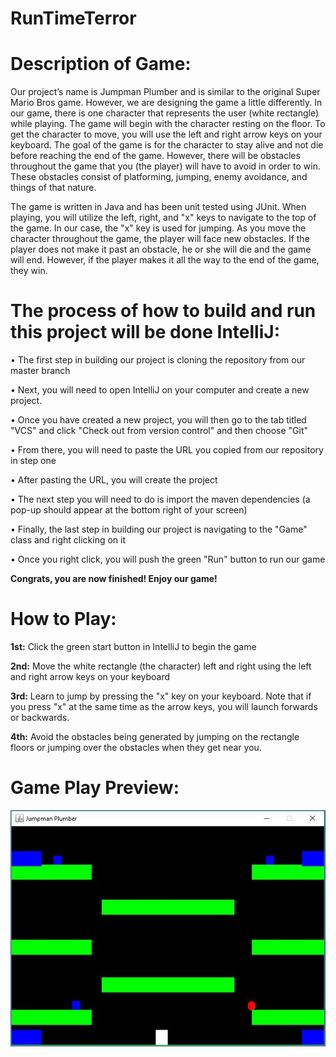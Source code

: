# RunTimeTerror

<h1> Description of Game: </h1>
Our project’s name is Jumpman Plumber and is similar to the original Super Mario Bros game. However, we are designing the game a little differently. In our game, there is one character that represents the user (white rectangle) while playing. The game will begin with the character resting on the floor. To get the character to move, you will use the left and right arrow keys on your keyboard. The goal of the game is for the character to stay alive and not die before reaching the end of the game. However, there will be obstacles throughout the game that you (the player) will have to avoid in order to win. These obstacles consist of platforming, jumping, enemy avoidance, and things of that nature. 

The game is written in Java and has been unit tested using JUnit. When playing, you will utilize the left, right, and "x" keys to navigate to the top of the game. In our case, the "x" key is used for jumping. As you move the character throughout the game, the player will face new obstacles. If the player does not make it past an obstacle, he or she will die and the game will end. However, if the player makes it all the way to the end of the game, they win.


<h1>The process of how to build and run this project will be done IntelliJ: </h1>

•	The first step in building our project is cloning the repository from our master branch

•	Next, you will need to open IntelliJ on your computer and create a new project. 

• Once you have created a new project, you will then go to the tab titled "VCS" and click "Check out from version control" and then choose "Git"

•	From there, you will need to paste the URL you copied from our repository in step one

•	After pasting the URL, you will create the project 

•	The next step you will need to do is import the maven dependencies (a pop-up should appear at the bottom right of your screen)

•	Finally, the last step in building our project is navigating to the "Game" class and right clicking on it

•	Once you right click, you will push the green "Run" button to run our game

<b>Congrats, you are now finished! Enjoy our game!</b>


<h1> How to Play: </h1>

**1st:** Click the green start button in IntelliJ to begin the game

**2nd:** Move the white rectangle (the character) left and right using the left and right arrow keys on your keyboard

**3rd:** Learn to jump by pressing the "x" key on your keyboard. Note that if you press "x" at the same time as the arrow keys, you will launch forwards or backwards.

**4th:** Avoid the obstacles being generated by jumping on the rectangle floors or jumping over the obstacles when they get near you. 

<h1> Game Play Preview: </h1>


![Game Screenshot](images/game.png)
